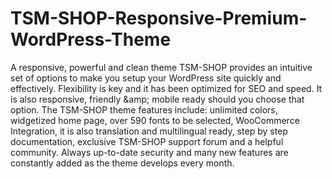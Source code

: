 # TSM-SHOP-Responsive-Premium-WordPress-Theme
A responsive, powerful and clean theme TSM-SHOP provides an intuitive set of options to make you setup your WordPress site quickly and effectively. Flexibility is key and it has been optimized for SEO and speed. It is also responsive, friendly &amp;amp; mobile ready should you choose that option. The TSM-SHOP theme features include: unlimited colors, widgetized home page, over 590 fonts to be selected, WooCommerce Integration, it is also translation and multilingual ready, step by step documentation, exclusive TSM-SHOP support forum and a helpful community. Always up-to-date security and many new features are constantly added as the theme develops every month.
